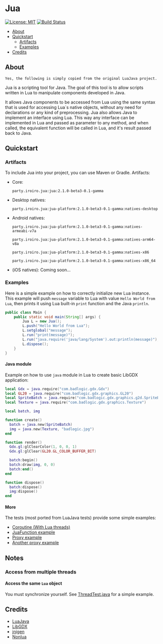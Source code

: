 # Jua #
[![License: MIT](https://img.shields.io/badge/License-MIT-blue.svg)](https://opensource.org/licenses/MIT)
[![Build Status](https://github.com/GuDzpoz/jua/actions/workflows/build-natives.yml/badge.svg)](https://github.com/GuDzpoz/jua/actions/workflows/build-natives.yml)

  * [About](#about)
  * [Quickstart](#quickstart)
    * [Artifacts](#artifacts)
    * [Examples](#examples)
  * [Credits](#credits)

## About ##

    Yes, the following is simply copied from the original LuaJava project.

Jua is a scripting tool for Java. The goal of this tool is to allow scripts written in Lua to manipulate components developed in Java.

It allows Java components to be accessed from Lua using the same syntax that is used for accessing Lua`s native objects, without any need for declarations or any kind of preprocessing. Jua also allows Java to implement an interface using Lua. This way any interface can be implemented in Lua and passed as parameter to any method, and when called, the equivalent function will be called in Lua, and it's result passed back to Java.

## Quickstart ##

### Artifacts

To include Jua into your project, you can use Maven or Gradle. Artifacts:

* Core:
  
  `party.iroiro.jua:jua:2.1.0-beta3-0.1-gamma`
* Desktop natives:
  
  `party.iroiro.jua:jua-platform:2.1.0-beta3-0.1-gamma:natives-desktop`
* Android natives:
  
  `party.iroiro.jua:jua-platform:2.1.0-beta3-0.1-gamma:natives-armeabi-v7a`
  
  `party.iroiro.jua:jua-platform:2.1.0-beta3-0.1-gamma:natives-arm64-v8a`
  
  `party.iroiro.jua:jua-platform:2.1.0-beta3-0.1-gamma:natives-x86`
  
  `party.iroiro.jua:jua-platform:2.1.0-beta3-0.1-gamma:natives-x86_64`
* (iOS natives): Coming soon...

### Examples

Here is a simple example on how to correctly initialize new Lua instance.
This example will push `message` variable to Lua with value `Hello World from Lua`, then prints it using Lua built-in `print` function and the Java `println`.

```java
public class Main {
    public static void main(String[] args) {
        Jua L = new Jua();
        L.push("Hello World from Lua");
        L.setglobal("message");
        L.run("print(message)");
        L.run("java.require('java/lang/System').out:println(message)");
        L.dispose();
    }
}
```

#### Java module ####

Example on how to use `java` module in Lua to create basic LibGDX application:

```lua
local Gdx = java.require("com.badlogic.gdx.Gdx")
local GL20 = java.require("com.badlogic.gdx.graphics.GL20")
local SpriteBatch = java.require("com.badlogic.gdx.graphics.g2d.SpriteBatch")
local Texture = java.require("com.badlogic.gdx.graphics.Texture")

local batch, img

function create()
  batch = java.new(SpriteBatch)
  img = java.new(Texture, "badlogic.jpg")
end

function render()
  Gdx.gl:glClearColor(1, 0, 0, 1)
  Gdx.gl:glClear(GL20.GL_COLOR_BUFFER_BIT)

  batch:begin()
  batch:draw(img, 0, 0)
  batch:end()
end

function dispose()
  batch:dispose()
  img:dispose()
end
```

#### More ####

The tests (most ported from LuaJava tests) provide some simple examples:
 - [Coroutine (With Lua threads)](src/test/java/party/iroiro/jua/CoroutineTest.java)
 - [JuaFunction example](src/test/java/party/iroiro/jua/TestClass.java)
- [Proxy example](src/test/java/party/iroiro/jua/printproxy/PrintProxyTest.java)
- [Another proxy example](src/test/java/party/iroiro/jua/TestLuaMap.java)

## Notes

### Access from multiple threads

#### Access the same `Lua` object

You must synchronize yourself. See [ThreadTest.java](./src/test/java/party/iroiro/jua/ThreadTest.java) for a simple example.

## Credits ##

 * [LuaJava](https://github.com/jasonsantos/luajava)
 * [LibGDX](https://github.com/libgdx/libgdx)
 * [jnigen](https://github.com/libgdx/gdx-jnigen)
 * [Nonlua](https://github.com/deathbeam/jua)

